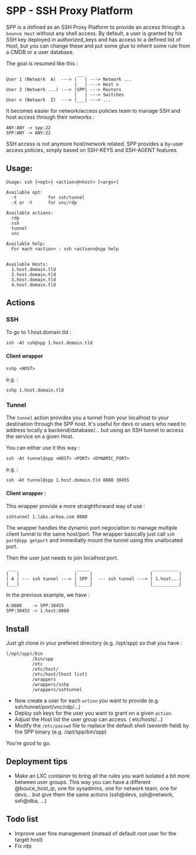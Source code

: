 # SPP - SSH Proxy Platform

SPP is a defined as an SSH Proxy Platform to provide an access through a `bounce Host` without any shell access. By default, a user is granted by his SSH key deployed in authorized_keys and has access to a defined list of Host, but you can change these and put some glue to inherit some rule from a CMDB or a user database.

The goal is resumed like this : 

```
                           ___
User 1 (Network  A)  ---> |   | ---> Network ...
                          |   | ---> Host n
User 2 (Network ...) ---> |SPP| ---> Routers
                          |   | ---> Switches
User n (Network  Z)  ---> |___| ---> ...

```

It becomes easier for network/access policies team to manage SSH and host access through their networks : 

```
ANY:ANY -> spp:22
SPP:ANY -> ANY:22
```
SSH access is not anymore host/network related. SPP provides a by-user access policies, simply based on SSH-KEYS and SSH-AGENT features.

## Usage:
```
Usage: ssh {<opt>} <action>@<host> [<args>]

Available opt:
  -t            for ssh/tunnel
  -X or -Y      for vnc/rdp

Available actions:
  rdp
  ssh
  tunnel
  vnc

Available help:
  For each <action> : ssh <action>@spp help


Available Hosts:
  1.host.domain.tld
  2.host.domain.tld
  3.host.domain.tld
  4.host.domain.tld
```

## Actions

### SSH

To go to 1.host.domain.tld :
```
ssh -At ssh@spp 1.host.domain.tld
```
#### Client wrapper

`sshp <HOST>`

e.g. :

`sshp 1.host.domain.tld`

### Tunnel 

The `tunnel` action provides you a tunnel from your localhost to your destination through the SPP host. It's useful for devs or users who need to address locally a backend/database/... but using an SSH tunnel to access the service on a given Host.

You can either use it this way :

```
ssh -At tunnel@spp <HOST> <PORT> <DYNAMIC_PORT>
```

e.g. : 

```
ssh -At tunnel@spp 1.host.domain.tld 8080 30455
```

#### Client wrapper :

This wrapper provide a more straightforward way of use : 

```
sshtunnel 1.labs.arkea.com 8080
```

The wrapper handles the dynamic port negociation to manage multiple client tunnel to the same host/port. The wrapper basically just call `ssh port@spp getport` and immediatly mount the tunnel using this unallocated port.

Then the user just needs to join localhost:port.
```
 ___                       _____                        __________
|   |                     |     |                      |          |
| A | --- ssh tunnel ---> | SPP |  --- ssh tunnel ---> | 1.host...|
|___|                     |_____|                      |__________|
```
In the previous example, we have : 
```
A:8080    -> SPP:30455
SPP:30455 -> 1.host:8080
```

## Install

Just git clone in your prefered directory (e.g. /opt/spp) so that you have :

```
(/opt/spp)/bin
          /bin/spp
          /etc
          /etc/host/
          /etc/host/[host list]
          /wrappers
          /wrappers/sshp
          /wrappers/sshtunnel
```

* Now create a user for each `action` you want to provide (e.g. ssh/tunnel/port/vnc/rdp/...)
* Deploy ssh keys for the user you want to grant on a given `action`.
* Adjust the Host list the user group can access. ( etc/hosts/...)
* Modify the `/etc/passwd` file to replace the default shell (seventh field) by the SPP binary (e.g. /opt/spp/bin/spp)

You're good to go.

## Deployment tips

* Make an LXC container to bring all the rules you want isolated a bit more between user groups. This way you can have a different @bouce_host_ip, one for sysadmins, one for network team, one for devs... but give them the same actions (ssh@devs, ssh@network, ssh@dba, ...)

## Todo list
 * Improve user fine management (instead of default root user for the target host)
 * Fix rdp
